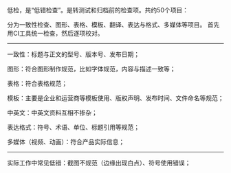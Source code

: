低检，是“低错检查”。是转测试和归档前的检查项。共约50个项目：

分为一致性检查、图形、表格、模板、翻译、表达与格式、多媒体等项目。
首先用CI工具统一检查，然后逐项校对。

---

一致性：标题与正文的型号、版本号、发布日期；

图形：符合图形制作规范，比如字体规范，内容与描述一致等；

表格：符合表格规范；

模板：主要是企业和运营商等模板使用、版权声明、发布时间、文件命名等规范；

中英文：中英文资料互相不掺杂；

表达格式：符号、术语、单位、标题引用等规范；

多媒体（视频、动画）：符合产品实际信息；

---


实际工作中常见低错：截图不规范（边缘出现白点）、符号使用错误；

